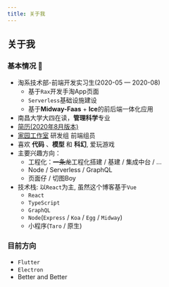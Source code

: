 ```yaml
---
title: 关于我
---
```


## 关于我

### 基本情况 🤖

- 淘系技术部-前端开发实习生(2020-05 — 2020-08)
  - 基于`Rax`开发手淘App页面
  - `Serverless`基础设施建设
  - 基于**Midway-Faas** + **Ice**的前后端一体化应用
- 南昌大学大四在读，**管理科学**专业
- [简历(2020年8月版本)](https://resume.linbudu.top)
- [家园工作室](https://team.ncuos.com/) 研发组 前端组员
- 喜欢 **代码** 、**模型** 和 **科幻**, 爱玩游戏
- 主要兴趣方向：
  - 工程化：~~一条龙~~工程化搭建 / 基建 / 集成中台 / ...
  - Node / Serverless / GraphQL
  - 页面仔 / 切图Boy
- 技术栈: 以`React`为主, 虽然这个博客基于`Vue`
  - `React`
  - `TypeScript`
  - `GraphQL`
  - `Node`(`Express` / `Koa` / `Egg` / `Midway`)
  - 小程序(`Taro` / 原生)

### 目前方向

- `Flutter`
- `Electron`
- Better and Better

